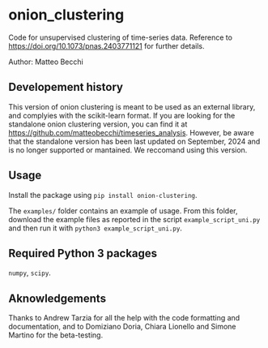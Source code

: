 # onion_clustering
Code for unsupervised clustering of time-series data. Reference to https://doi.org/10.1073/pnas.2403771121 for further details. 

Author: Matteo Becchi

## Developement history
This version of onion clustering is meant to be used as an external library, and complyies with the scikit-learn format. If you are looking for the standalone onion clustering version, you can find it at https://github.com/matteobecchi/timeseries_analysis. However, be aware that the standalone version has been last updated on September, 2024 and is no longer supported or mantained. We reccomand using this version. 

## Usage
Install the package using `pip install onion-clustering`. 

The `examples/` folder contains an example of usage. From this folder, download the example files as reported in the script `example_script_uni.py` and then run it with `python3 example_script_uni.py`. 

## Required Python 3 packages
`numpy`, `scipy`. 

## Aknowledgements
Thanks to Andrew Tarzia for all the help with the code formatting and documentation, and to Domiziano Doria, Chiara Lionello and Simone Martino for the beta-testing. 
